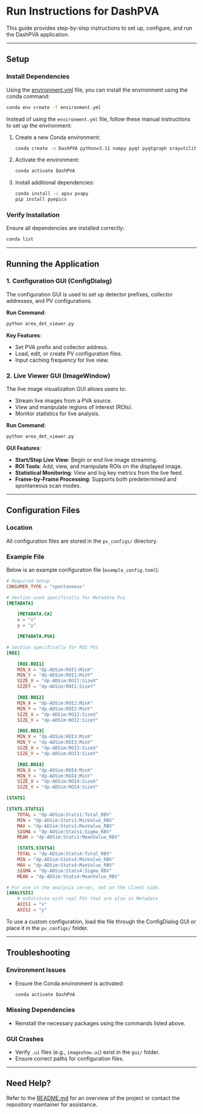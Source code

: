 # Run Instructions for DashPVA

This guide provides step-by-step instructions to set up, configure, and run the DashPVA application.

---

## Setup

### Install Dependencies
Using the [environment.yml](environment.yml) file, you can install the environment using the conda command:
```bash
conda env create -f environment.yml
```

Instead of using the `environment.yml` file, follow these manual instructions to set up the environment:

1. Create a new Conda environment:
   ```bash
   conda create -n DashPVA python=3.11 numpy pyqt pyqtgraph xrayutilities h5py toml
   ```
2. Activate the environment:
   ```bash
   conda activate DashPVA
   ```
3. Install additional dependencies:
   ```bash
   conda install -c apsu pvapy
   pip install pyepics
   ```

### Verify Installation
Ensure all dependencies are installed correctly:
```bash
conda list
```

---

## Running the Application

### 1. Configuration GUI (ConfigDialog)
The configuration GUI is used to set up detector prefixes, collector addresses, and PV configurations.

**Run Command**:
```bash
python area_det_viewer.py
```

**Key Features**:
- Set PVA prefix and collector address.
- Load, edit, or create PV configuration files.
- Input caching frequency for live view.

### 2. Live Viewer GUI (ImageWindow)
The live image visualization GUI allows users to:
- Stream live images from a PVA source.
- View and manipulate regions of interest (ROIs).
- Monitor statistics for live analysis.

**Run Command**:
```bash
python area_det_viewer.py
```

**GUI Features**:
- **Start/Stop Live View**: Begin or end live image streaming.
- **ROI Tools**: Add, view, and manipulate ROIs on the displayed image.
- **Statistical Monitoring**: View and log key metrics from the live feed.
- **Frame-by-Frame Processing**: Supports both predetermined and spontaneous scan modes.

---

## Configuration Files

### Location
All configuration files are stored in the `pv_configs/` directory.

### Example File
Below is an example configuration file (`example_config.toml`):
```toml
# Required Setup
CONSUMER_TYPE = "spontaneous"

# Section used specifically for Metadata Pvs
[METADATA]

    [METADATA.CA]
    x = "x"
    y = "y"

    [METADATA.PVA]

# Section specifically for ROI PVs
[ROI]

    [ROI.ROI1]
    MIN_X = "dp-ADSim:ROI1:MinX"
    MIN_Y = "dp-ADSim:ROI1:MinY"
    SIZE_X = "dp-ADSim:ROI1:SizeX"
    SIZEY = "dp-ADSim:ROI1:SizeY"

    [ROI.ROI2]
    MIN_X = "dp-ADSim:ROI2:MinX"
    MIN_Y = "dp-ADSim:ROI2:MinY"
    SIZE_X = "dp-ADSim:ROI2:SizeX"
    SIZE_Y = "dp-ADSim:ROI2:SizeY"

    [ROI.ROI3]
    MIN_X = "dp-ADSim:ROI3:MinX"
    MIN_Y = "dp-ADSim:ROI3:MinY"
    SIZE_X = "dp-ADSim:ROI3:SizeX"
    SIZE_Y = "dp-ADSim:ROI3:SizeY"

    [ROI.ROI4]
    MIN_X = "dp-ADSim:ROI4:MinX"
    MIN_Y = "dp-ADSim:ROI4:MinY"
    SIZE_X = "dp-ADSim:ROI4:SizeX"
    SIZE_Y = "dp-ADSim:ROI4:SizeY"

[STATS]

[STATS.STATS1]
    TOTAL = "dp-ADSim:Stats1:Total_RBV"
    MIN = "dp-ADSim:Stats1:MinValue_RBV"
    MAX = "dp-ADSim:Stats1:MaxValue_RBV"
    SIGMA = "dp-ADSim:Stats1:Sigma_RBV"
    MEAN = "dp-ADSim:Stats1:MeanValue_RBV"

    [STATS.STATS4]
    TOTAL = "dp-ADSim:Stats4:Total_RBV"
    MIN = "dp-ADSim:Stats4:MinValue_RBV"
    MAX = "dp-ADSim:Stats4:MaxValue_RBV"
    SIGMA = "dp-ADSim:Stats4:Sigma_RBV"
    MEAN = "dp-ADSim:Stats4:MeanValue_RBV"

# For use in the analysis server, not on the client side.
[ANALYSIS]
    # substitute with real PVs that are also in Metadata
    AXIS1 = "x" 
    AXIS2 = "y"
```

To use a custom configuration, load the file through the ConfigDialog GUI or place it in the `pv_configs/` folder.

---

## Troubleshooting

### Environment Issues
- Ensure the Conda environment is activated:
  ```bash
  conda activate DashPVA
  ```

### Missing Dependencies
- Reinstall the necessary packages using the commands listed above.

### GUI Crashes
- Verify `.ui` files (e.g., `imageshow.ui`) exist in the `gui/` folder.
- Ensure correct paths for configuration files.

---

## Need Help?
Refer to the [README.md](README.md) for an overview of the project or contact the repository maintainer for assistance.

